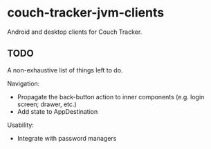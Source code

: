 # couch-tracker-jvm-clients

Android and desktop clients for Couch Tracker.

## TODO

A non-exhaustive list of things left to do.

Navigation:
 - Propagate the back-button action to inner components (e.g. login screen; drawer, etc.)
 - Add state to AppDestination

Usability:
 - Integrate with password managers
